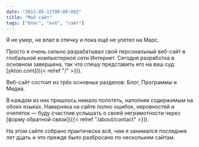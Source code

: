 ```yaml
---
date: "2013-05-12T00:00:00Z"
title: "Мой сайт"
tags: ["блог", "веб", "сайт"]
---
```


Я не умер, не впал в спячку и пока ещё не улетел на Марс.

Просто я очень сильно разрабатывал свой персональный веб-сайт в глобальной компьютерной сети Интернет. Сегодня разработка в основном завершена, так что спешу представить его на ваш суд: [yktoo.com]({{< relref "/" >}}).

Веб-сайт состоит из трёх основных разделов: Блог, Программы и Медиа.

В каждом из них пришлось немало попотеть, наполняя содержимым на обоих языках. Наверняка на сайте полно ошибок, неровностей и очепяток — буду счастлив услышать о своей неграмотности через [форму обратной связи]({{< relref "/about/contact" >}}).

На этом сайте собрано практически всё, чем я занимался последние лет дцать и что прежде было разбросано по нескольким сайтам.
